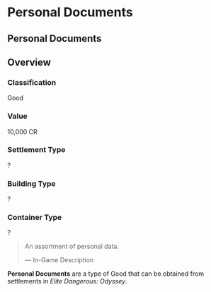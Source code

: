 # Personal Documents
## Personal Documents

## Overview

### Classification

Good

### Value

10,000 CR

### Settlement Type

?

### Building Type

?

### Container Type

?

> 
> 
> An assortment of personal data.
> 
> 
> — In-Game Description
> 

**Personal Documents** are a type of Good that can be obtained from settlements in *Elite Dangerous: Odyssey*.